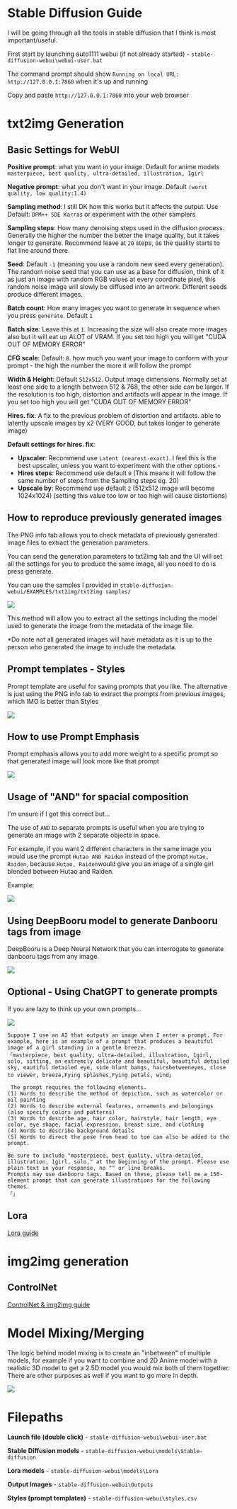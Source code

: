 # Stable Diffusion Guide

I will be going through all the tools in stable diffusion that I think is most important/useful.

First start by launching auto1111 webui (if not already started) - `stable-diffusion-webui\webui-user.bat`

The command prompt should show `Running on local URL:  http://127.0.0.1:7860` when it's up and running

Copy and paste `http://127.0.0.1:7860` into your web browser

# txt2img Generation

## Basic Settings for WebUI

**Positive prompt**: what you want in your image. Default for anime models `masterpiece, best quality, ultra-detailed, illustration, 1girl`

**Negative prompt**: what you don't want in your image. Default `(worst quality, low quality:1.4)`


**Sampling method**: I still DK how this works but it affects the output. Use Default: `DPM++ SDE Karras` or experiment with the other samplers

**Sampling steps**: How many denoising steps used in the diffusion process. Generally the higher the number the better the image quality, but it takes longer to generate. Recommend leave at `20` steps, as the quality starts to flat line around there.

**Seed**: Default `-1` (meaning you use a random new seed every generation). The random noise seed that you can use as a base for diffusion, think of it as just an image with random RGB values at every coordinate pixel, this random noise image will slowly be diffused into an artwork. Different seeds produce different images.

**Batch count**: How many images you want to generate in sequence when you press `generate`. Default `1`

**Batch size**: Leave this at `1`. Increasing the size will also create more images also but it will eat up ALOT of VRAM. If you set too high you will get "CUDA OUT OF MEMORY ERROR"

**CFG scale**: Default: `8`. how much you want your image to conform with your prompt - the high the number the more it will follow the prompt

**Width & Height**: Default `512x512`. Output image dimensions. Normally set at least one side to a length between 512 & 768, the other side can be larger. If the resolution is too high, distortion and artifacts will appear in the image. If you set too high you will get "CUDA OUT OF MEMORY ERROR"

**Hires. fix**: A fix to the previous problem of distortion and artifacts. able to latently upscale images by x2 (VERY GOOD, but takes longer to generate image)

**Default settings for hires. fix**: 
- **Upscaler**: Recommend use `Latent (nearest-exact)`. I feel this is the best upscaler, unless you want to experiment with the other options.- 
- **Hires steps**: Recommend use default `0` (This means it will follow the same number of steps from the Sampling steps eg. 20)
- **Upscale by**: Recommend use default `2` (512x512 image will become 1024x1024) (setting this value too low or too high will cause distortions)

## How to reproduce previously generated images

The PNG info tab allows you to check metadata of previously generated image files to extract the generation parameters.

You can send the generation parameters to txt2img tab and the UI will set all the settings for you to produce the same image, all you need to do is press generate.

You can use the samples I provided in `stable-diffusion-webui/EXAMPLES/txt2img/txt2img samples/`

![](How%20to%20reproduce%20generated%20image.PNG)

This method will allow you to extract all the settings including the model used to generate the image from the metadata of the image file. 

\*Do note not all generated images will have metadata as it is up to the person who generated the image to include the metadata.

## Prompt templates - Styles

Prompt template are useful for saving prompts that you like. The alternative is just using the PNG info tab to extract the prompts from previous images, which IMO is better than Styles

![](Prompt%20templates.PNG)

## How to use Prompt Emphasis

Prompt emphasis allows you to add more weight to a specific prompt so that generated image will look more like that prompt

![](How%20to%20use%20prompt%20emphasis.PNG)

## Usage of "AND" for spacial composition

I'm unsure if I got this correct but...

The use of `AND` to separate prompts is useful when you are trying to generate an image with 2 separate objects in space.

For example, if you want 2 different characters in the same image you would use the prompt `Hutao AND Raiden` instead of the prompt `Hutao, Raiden`, because `Hutao, Raiden`would give you an image of a single girl blended between Hutao and Raiden.

Example:

![](Usage%20of%20AND%20for%20spacial%20composition.PNG)

## Using DeepBooru model to generate Danbooru tags from image

DeepBooru is a Deep Neural Network that you can interrogate to generate danbooru tags from any image.

![](Use%20DeepBooru%20Model%20to%20convert%20image%20to%20danbooru%20tags.PNG)

## Optional - Using ChatGPT to generate prompts

If you are lazy to think up your own prompts...

![](OPTIONAL%20-%20How%20to%20prompt%20with%20ChatGPT.PNG)

```
Suppose I use an AI that outputs an image when I enter a prompt. For example, here is an example of a prompt that produces a beautiful image of a girl standing in a gentle breeze.
「masterpiece, best quality, ultra-detailed, illustration, 1girl, solo, sitting, an extremcly delicate and beautiful, beautiful detailed sky, eautiful detailed eye, side blunt bangs, hairsbetweeneyes, close to viewer, breeze,Fying splashes,Fying petals, wind」

 The prompt requires the following elements.
(1) Words to describe the method of depiction, such as watercolor or oil painting
(2) Words to describe external features, ornaments and belongings (also specify colors and patterns)
(3) Words to describe age, hair color, hairstyle, hair length, eye color, eye shape, facial expression, breast size, and clothing
(4) Words to describe background details
(5) Words to direct the pose from head to toe can also be added to the prompt.

Be sure to include "masterpiece, best quality, ultra-detailed, illustration, 1girl, solo," at the beginning of the prompt. Please use plain text in your response, no "" or line breaks.
Prompts may use danbooru tags. Based on these, please tell me a 150-element prompt that can generate illustrations for the following themes.
「」
```

## Lora

[Lora guide](/Lora/README.md)

# img2img generation

## ControlNet

[ControlNet & img2img guide](/img2img%20with%20controlnet/README.md)

# Model Mixing/Merging

The logic behind model mixing is to create an "inbetween" of multiple models, for example if you want to combine and 2D Anime model with a realistic 3D model to get a 2.5D model you would mix both of them together. There are other purposes as well if you want to go more in depth.

![](215274766-7d78df50-bb01-4e7b-84b6-04fed94b92ef.png)

# Filepaths

**Launch file (double click)** - `stable-diffusion-webui\webui-user.bat`

**Stable Diffusion models** - `stable-diffusion-webui\models\Stable-diffusion`

**Lora models** - `stable-diffusion-webui\models\Lora`

**Output Images** - `stable-diffusion-webui\Outputs`

**Styles (prompt templates)** - `stable-diffusion-webui\styles.csv`

